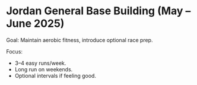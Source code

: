 # Jordan General Base Building (May – June 2025)

Goal: Maintain aerobic fitness, introduce optional race prep.

Focus:
- 3–4 easy runs/week.
- Long run on weekends.
- Optional intervals if feeling good.
